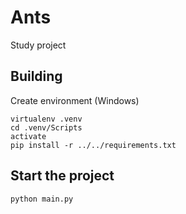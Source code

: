 # Ants

Study project

## Building

Create environment (Windows)
```
virtualenv .venv
cd .venv/Scripts
activate
pip install -r ../../requirements.txt
```

## Start the project

```
python main.py
```